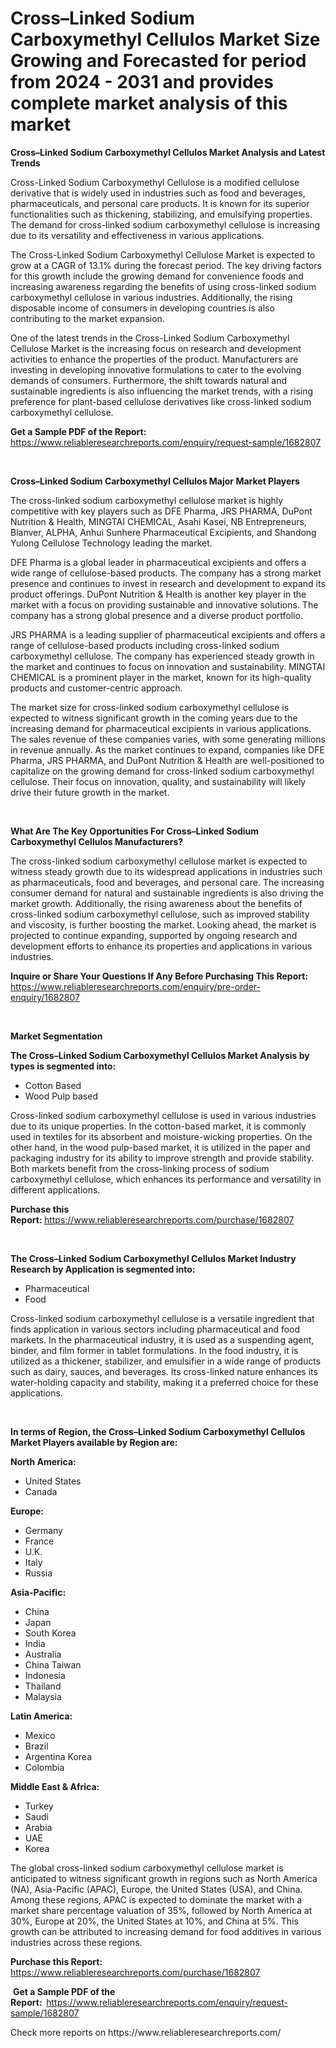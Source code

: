 <p><h1>Cross–Linked Sodium Carboxymethyl Cellulos Market Size Growing and Forecasted for period from 2024 - 2031 and provides complete market analysis of this market</h1></p><p><strong>Cross–Linked Sodium Carboxymethyl Cellulos Market Analysis and Latest Trends</strong></p>
<p><p>Cross-Linked Sodium Carboxymethyl Cellulose is a modified cellulose derivative that is widely used in industries such as food and beverages, pharmaceuticals, and personal care products. It is known for its superior functionalities such as thickening, stabilizing, and emulsifying properties. The demand for cross-linked sodium carboxymethyl cellulose is increasing due to its versatility and effectiveness in various applications.</p><p>The Cross-Linked Sodium Carboxymethyl Cellulose Market is expected to grow at a CAGR of 13.1% during the forecast period. The key driving factors for this growth include the growing demand for convenience foods and increasing awareness regarding the benefits of using cross-linked sodium carboxymethyl cellulose in various industries. Additionally, the rising disposable income of consumers in developing countries is also contributing to the market expansion.</p><p>One of the latest trends in the Cross-Linked Sodium Carboxymethyl Cellulose Market is the increasing focus on research and development activities to enhance the properties of the product. Manufacturers are investing in developing innovative formulations to cater to the evolving demands of consumers. Furthermore, the shift towards natural and sustainable ingredients is also influencing the market trends, with a rising preference for plant-based cellulose derivatives like cross-linked sodium carboxymethyl cellulose.</p></p>
<p><strong>Get a Sample PDF of the Report:&nbsp;</strong> <a href="https://www.reliableresearchreports.com/enquiry/request-sample/1682807">https://www.reliableresearchreports.com/enquiry/request-sample/1682807</a></p>
<p>&nbsp;</p>
<p><strong>Cross–Linked Sodium Carboxymethyl Cellulos Major Market Players</strong></p>
<p><p>The cross-linked sodium carboxymethyl cellulose market is highly competitive with key players such as DFE Pharma, JRS PHARMA, DuPont Nutrition & Health, MINGTAI CHEMICAL, Asahi Kasei, NB Entrepreneurs, Blanver, ALPHA, Anhui Sunhere Pharmaceutical Excipients, and Shandong Yulong Cellulose Technology leading the market.</p><p>DFE Pharma is a global leader in pharmaceutical excipients and offers a wide range of cellulose-based products. The company has a strong market presence and continues to invest in research and development to expand its product offerings. DuPont Nutrition & Health is another key player in the market with a focus on providing sustainable and innovative solutions. The company has a strong global presence and a diverse product portfolio.</p><p>JRS PHARMA is a leading supplier of pharmaceutical excipients and offers a range of cellulose-based products including cross-linked sodium carboxymethyl cellulose. The company has experienced steady growth in the market and continues to focus on innovation and sustainability. MINGTAI CHEMICAL is a prominent player in the market, known for its high-quality products and customer-centric approach.</p><p>The market size for cross-linked sodium carboxymethyl cellulose is expected to witness significant growth in the coming years due to the increasing demand for pharmaceutical excipients in various applications. The sales revenue of these companies varies, with some generating millions in revenue annually. As the market continues to expand, companies like DFE Pharma, JRS PHARMA, and DuPont Nutrition & Health are well-positioned to capitalize on the growing demand for cross-linked sodium carboxymethyl cellulose. Their focus on innovation, quality, and sustainability will likely drive their future growth in the market.</p></p>
<p>&nbsp;</p>
<p><strong>What Are The Key Opportunities For Cross–Linked Sodium Carboxymethyl Cellulos Manufacturers?</strong></p>
<p><p>The cross-linked sodium carboxymethyl cellulose market is expected to witness steady growth due to its widespread applications in industries such as pharmaceuticals, food and beverages, and personal care. The increasing consumer demand for natural and sustainable ingredients is also driving the market growth. Additionally, the rising awareness about the benefits of cross-linked sodium carboxymethyl cellulose, such as improved stability and viscosity, is further boosting the market. Looking ahead, the market is projected to continue expanding, supported by ongoing research and development efforts to enhance its properties and applications in various industries.</p></p>
<p><strong>Inquire or Share Your Questions If Any Before Purchasing This Report:</strong> <a href="https://www.reliableresearchreports.com/enquiry/pre-order-enquiry/1682807">https://www.reliableresearchreports.com/enquiry/pre-order-enquiry/1682807</a></p>
<p>&nbsp;</p>
<p><strong>Market Segmentation</strong></p>
<p><strong>The Cross–Linked Sodium Carboxymethyl Cellulos Market Analysis by types is segmented into:</strong></p>
<p><ul><li>Cotton Based</li><li>Wood Pulp based</li></ul></p>
<p><p>Cross-linked sodium carboxymethyl cellulose is used in various industries due to its unique properties. In the cotton-based market, it is commonly used in textiles for its absorbent and moisture-wicking properties. On the other hand, in the wood pulp-based market, it is utilized in the paper and packaging industry for its ability to improve strength and provide stability. Both markets benefit from the cross-linking process of sodium carboxymethyl cellulose, which enhances its performance and versatility in different applications.</p></p>
<p><strong>Purchase this Report:&nbsp;</strong><a href="https://www.reliableresearchreports.com/purchase/1682807">https://www.reliableresearchreports.com/purchase/1682807</a></p>
<p>&nbsp;</p>
<p><strong>The Cross–Linked Sodium Carboxymethyl Cellulos Market Industry Research by Application is segmented into:</strong></p>
<p><ul><li>Pharmaceutical</li><li>Food</li></ul></p>
<p><p>Cross-linked sodium carboxymethyl cellulose is a versatile ingredient that finds application in various sectors including pharmaceutical and food markets. In the pharmaceutical industry, it is used as a suspending agent, binder, and film former in tablet formulations. In the food industry, it is utilized as a thickener, stabilizer, and emulsifier in a wide range of products such as dairy, sauces, and beverages. Its cross-linked nature enhances its water-holding capacity and stability, making it a preferred choice for these applications.</p></p>
<p>&nbsp;</p>
<p><strong>In terms of Region, the Cross–Linked Sodium Carboxymethyl Cellulos Market Players available by Region are:</strong></p>
<p>
    <p> <strong> North America: </strong>
        <ul>
            <li>United States</li>
            <li>Canada</li>
        </ul>
        </p> 
    <p> <strong> Europe: </strong>
        <ul>
            <li>Germany</li>
            <li>France</li>
            <li>U.K.</li>
            <li>Italy</li>
            <li>Russia</li>
        </ul>
        </p> 
    <p> <strong> Asia-Pacific: </strong>
        <ul>
            <li>China</li>
            <li>Japan</li>
            <li>South Korea</li>
            <li>India</li>
            <li>Australia</li>
            <li>China Taiwan</li>
            <li>Indonesia</li>
            <li>Thailand</li>
            <li>Malaysia</li>
        </ul>
        </p> 
    <p> <strong> Latin America: </strong>
        <ul>
            <li>Mexico</li>
            <li>Brazil</li>
            <li>Argentina Korea</li>
            <li>Colombia</li>
        </ul>
        </p> 
    <p> <strong> Middle East & Africa: </strong>
        <ul>
            <li>Turkey</li>
            <li>Saudi</li>
            <li>Arabia</li>
            <li>UAE</li>
            <li>Korea</li>
        </ul>
    </p>
    </p>
<p><p>The global cross-linked sodium carboxymethyl cellulose market is anticipated to witness significant growth in regions such as North America (NA), Asia-Pacific (APAC), Europe, the United States (USA), and China. Among these regions, APAC is expected to dominate the market with a market share percentage valuation of 35%, followed by North America at 30%, Europe at 20%, the United States at 10%, and China at 5%. This growth can be attributed to increasing demand for food additives in various industries across these regions.</p></p>
<p><strong>Purchase this Report: </strong><a href="https://www.reliableresearchreports.com/purchase/1682807">https://www.reliableresearchreports.com/purchase/1682807</a></p>
<p>&nbsp;<strong>Get a Sample PDF of the Report:&nbsp;&nbsp;</strong><a href="https://www.reliableresearchreports.com/enquiry/request-sample/1682807">https://www.reliableresearchreports.com/enquiry/request-sample/1682807</a></p>
<p><strong></strong></p>
<p>Check more reports on https://www.reliableresearchreports.com/</p>